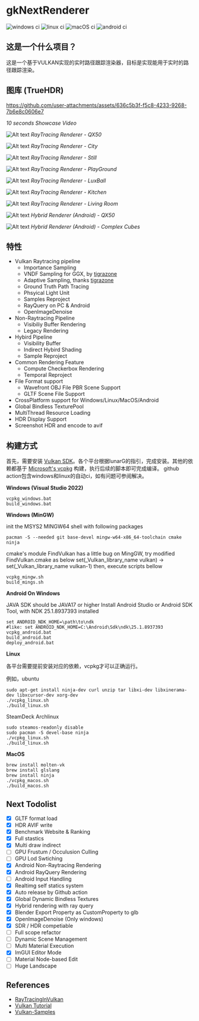 # gkNextRenderer

![windows ci](https://github.com/gameknife/gkNextRenderer/actions/workflows/windows.yml/badge.svg)
![linux ci](https://github.com/gameknife/gkNextRenderer/actions/workflows/linux.yml/badge.svg)
![macOS ci](https://github.com/gameknife/gkNextRenderer/actions/workflows/macos.yml/badge.svg)
![android ci](https://github.com/gameknife/gkNextRenderer/actions/workflows/android.yml/badge.svg)

## 这是一个什么项目？

这是一个基于VULKAN实现的实时路径跟踪渲染器，目标是实现能用于实时的路径跟踪渲染。

## 图库 (TrueHDR)

https://github.com/user-attachments/assets/636c5b3f-f5c8-4233-9268-7b6e8c0606e7

*10 seconds Showcase Video*

![Alt text](gallery/Qx50.avif?raw=true "Qx50")
*RayTracing Renderer - QX50*

![Alt text](gallery/city.glb.avif?raw=true "City")
*RayTracing Renderer - City*

![Alt text](gallery/Still.avif?raw=true "Still")
*RayTracing Renderer - Still*

![Alt text](gallery/playground.glb.avif?raw=true "PlayGround")
*RayTracing Renderer - PlayGround*

![Alt text](gallery/LuxBall.avif?raw=true "LuxBall")
*RayTracing Renderer - LuxBall*

![Alt text](gallery/Kitchen.avif?raw=true "Kitchen")
*RayTracing Renderer - Kitchen*

![Alt text](gallery/LivingRoom.avif?raw=true "Living Room")
*RayTracing Renderer - Living Room*

![Alt text](gallery/Qx50_Android.avif?raw=true "Qx50Android")
*Hybrid Renderer (Android) - QX50*

![Alt text](gallery/Complex_Android.avif?raw=true "ComplexAndroid")
*Hybrid Renderer (Android) - Complex Cubes*

## 特性

* Vulkan Raytracing pipeline
    * Importance Sampling
    * VNDF Sampling for GGX, by [tigrazone](https://github.com/tigrazone)
    * Adaptive Sampling, thanks [tigrazone](https://github.com/tigrazone)
    * Ground Truth Path Tracing
    * Phsyical Light Unit
    * Samples Reproject
    * RayQuery on PC & Android
    * OpenImageDenoise
* Non-Raytracing Pipeline
    * Visibiliy Buffer Rendering
    * Legacy Rendering
* Hybird Pipeline
    * Visibility Buffer
    * Indirect Hybird Shading
    * Sample Reproject
* Common Rendering Feature
    * Compute Checkerbox Rendering
    * Temporal Reproject
* File Format support
    * Wavefront OBJ File PBR Scene Support
    * GLTF Scene File Support
* CrossPlatform support for Windows/Linux/MacOS/Android
* Global Bindless TexturePool
* MultiThread Resource Loading
* HDR Display Support
* Screenshot HDR and encode to avif

## 构建方式

首先，需要安装 [Vulkan SDK](https://vulkan.lunarg.com/sdk/home)。各个平台根据lunarG的指引，完成安装。其他的依赖都基于 [Microsoft's vcpkg](https://github.com/Microsoft/vcpkg) 构建，执行后续的脚本即可完成编译。
github action包含windows和linux的自动ci，如有问题可参阅解决。

**Windows (Visual Studio 2022)** 

```
vcpkg_windows.bat
build_windows.bat
```

**Windows (MinGW)**

init the MSYS2 MINGW64 shell with following packages
```
pacman -S --needed git base-devel mingw-w64-x86_64-toolchain cmake ninja
```
cmake's module FindVulkan has a little bug on MingGW, try modified FindVulkan.cmake as below
set(_Vulkan_library_name vulkan) -> set(_Vulkan_library_name vulkan-1)
then, execute scripts bellow
```
vcpkg_mingw.sh
build_mings.sh
```

**Android On Windows**

JAVA SDK should be JAVA17 or higher
Install Android Studio or Android SDK Tool, with NDK 25.1.8937393 installed
```
set ANDROID_NDK_HOME=\path\to\ndk
#like: set ANDROID_NDK_HOME=C:\Android\Sdk\ndk\25.1.8937393
vcpkg_android.bat
build_android.bat
deploy_android.bat
```

**Linux**

各平台需要提前安装对应的依赖，vcpkg才可以正确运行。

例如，ubuntu
```
sudo apt-get install ninja-dev curl unzip tar libxi-dev libxinerama-dev libxcursor-dev xorg-dev
./vcpkg_linux.sh
./build_linux.sh
```
SteamDeck Archlinux
```
sudo steamos-readonly disable
sudo pacman -S devel-base ninja
./vcpkg_linux.sh
./build_linux.sh
```

**MacOS**
```
brew install molten-vk
brew install glslang
brew install ninja
./vcpkg_macos.sh
./build_macos.sh
```

## Next Todolist

- [x] GLTF format load
- [x] HDR AVIF write
- [x] Benchmark Website & Ranking
- [x] Full stastics
- [x] Multi draw indirect
- [ ] GPU Frustum / Occulusion Culling
- [ ] GPU Lod Swtiching
- [x] Android Non-Raytracing Rendering
- [x] Android RayQuery Rendering
- [ ] Android Input Handling
- [x] Realtimg self statics system
- [x] Auto release by Github action
- [x] Global Dynamic Bindless Textures
- [x] Hybrid rendering with ray query
- [x] Blender Export Property as CustomProperty to glb
- [x] OpenImageDenoise (Only windows)
- [X] SDR / HDR competiable
- [ ] Full scope refactor
- [ ] Dynamic Scene Management
- [ ] Multi Material Execution
- [x] ImGUI Editor Mode
- [ ] Material Node-based Edit
- [ ] Huge Landscape

## References

* [RayTracingInVulkan](https://github.com/GPSnoopy/RayTracingInVulkan)
* [Vulkan Tutorial](https://vulkan-tutorial.com/)
* [Vulkan-Samples](https://github.com/KhronosGroup/Vulkan-Samples)

